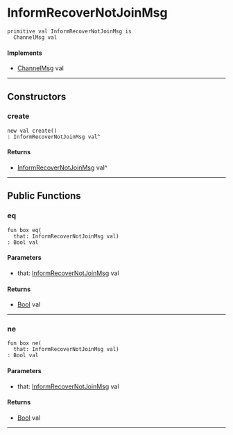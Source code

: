 # InformRecoverNotJoinMsg

```pony
primitive val InformRecoverNotJoinMsg is
  ChannelMsg val
```

#### Implements

* [ChannelMsg](wallaroo-core-messages-ChannelMsg) val

---

## Constructors

### create

```pony
new val create()
: InformRecoverNotJoinMsg val^
```

#### Returns

* [InformRecoverNotJoinMsg](wallaroo-core-messages-InformRecoverNotJoinMsg) val^

---

## Public Functions

### eq

```pony
fun box eq(
  that: InformRecoverNotJoinMsg val)
: Bool val
```
#### Parameters

*   that: [InformRecoverNotJoinMsg](wallaroo-core-messages-InformRecoverNotJoinMsg) val

#### Returns

* [Bool](builtin-Bool) val

---

### ne

```pony
fun box ne(
  that: InformRecoverNotJoinMsg val)
: Bool val
```
#### Parameters

*   that: [InformRecoverNotJoinMsg](wallaroo-core-messages-InformRecoverNotJoinMsg) val

#### Returns

* [Bool](builtin-Bool) val

---

